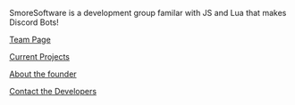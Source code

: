 SmoreSoftware is a development group familar with JS and Lua that makes Discord Bots!

[Team Page](/team.md)

[Current Projects](/projects.md)

[About the founder](/founder.md)

[Contact the Developers](/contact.md)
